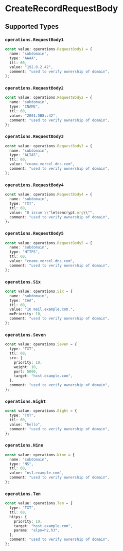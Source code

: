 # CreateRecordRequestBody


## Supported Types

### `operations.RequestBody1`

```typescript
const value: operations.RequestBody1 = {
  name: "subdomain",
  type: "AAAA",
  ttl: 60,
  value: "192.0.2.42",
  comment: "used to verify ownership of domain",
};
```

### `operations.RequestBody2`

```typescript
const value: operations.RequestBody2 = {
  name: "subdomain",
  type: "CNAME",
  ttl: 60,
  value: "2001:DB8::42",
  comment: "used to verify ownership of domain",
};
```

### `operations.RequestBody3`

```typescript
const value: operations.RequestBody3 = {
  name: "subdomain",
  type: "ALIAS",
  ttl: 60,
  value: "cname.vercel-dns.com",
  comment: "used to verify ownership of domain",
};
```

### `operations.RequestBody4`

```typescript
const value: operations.RequestBody4 = {
  name: "subdomain",
  type: "TXT",
  ttl: 60,
  value: "0 issue \\"letsencrypt.org\\"",
  comment: "used to verify ownership of domain",
};
```

### `operations.RequestBody5`

```typescript
const value: operations.RequestBody5 = {
  name: "subdomain",
  type: "HTTPS",
  ttl: 60,
  value: "cname.vercel-dns.com",
  comment: "used to verify ownership of domain",
};
```

### `operations.Six`

```typescript
const value: operations.Six = {
  name: "subdomain",
  type: "CAA",
  ttl: 60,
  value: "10 mail.example.com.",
  mxPriority: 10,
  comment: "used to verify ownership of domain",
};
```

### `operations.Seven`

```typescript
const value: operations.Seven = {
  type: "TXT",
  ttl: 60,
  srv: {
    priority: 10,
    weight: 10,
    port: 5000,
    target: "host.example.com",
  },
  comment: "used to verify ownership of domain",
};
```

### `operations.Eight`

```typescript
const value: operations.Eight = {
  type: "TXT",
  ttl: 60,
  value: "hello",
  comment: "used to verify ownership of domain",
};
```

### `operations.Nine`

```typescript
const value: operations.Nine = {
  name: "subdomain",
  type: "NS",
  ttl: 60,
  value: "ns1.example.com",
  comment: "used to verify ownership of domain",
};
```

### `operations.Ten`

```typescript
const value: operations.Ten = {
  type: "TXT",
  ttl: 60,
  https: {
    priority: 10,
    target: "host.example.com",
    params: "alpn=h2,h3",
  },
  comment: "used to verify ownership of domain",
};
```

